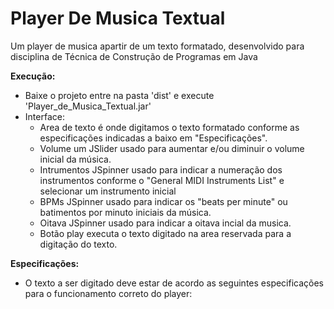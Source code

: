 # Player De Musica Textual
Um player de musica apartir de um texto formatado, desenvolvido para disciplina de Técnica de Construção de Programas em Java

**Execução:**
  - Baixe o projeto entre na pasta 'dist' e execute 'Player_de_Musica_Textual.jar'
  - Interface:
      - Area de texto é onde digitamos o texto formatado conforme as especificações indicadas a baixo em "Especificações".
      - Volume um JSlider usado para aumentar e/ou diminuir o volume inicial da música.
      - Intrumentos JSpinner usado para indicar a numeração dos instrumentos conforme o "General MIDI Instruments List" e selecionar um           instrumento inicial
      - BPMs JSpinner usado para indicar os "beats per minute" ou batimentos por minuto iniciais da música.
      - Oitava JSpinner usado para indicar a oitava incial da musica.
      - Botão play executa o texto digitado na area reservada para a digitação do texto.
      
**Especificações:**
  - O texto a ser digitado deve estar de acordo as seguintes especificações para o funcionamento correto do player: